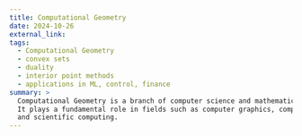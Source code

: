 ```yaml
---
title: Computational Geometry
date: 2024-10-26
external_link: 
tags:
  - Computational Geometry
  - convex sets
  - duality
  - interior point methods
  - applications in ML, control, finance
summary: >
  Computational Geometry is a branch of computer science and mathematics that focuses on the design and analysis of algorithms for solving geometric problems.
  It plays a fundamental role in fields such as computer graphics, computer-aided design (CAD), robotics, geographic information systems (GIS), machine learning,
  and scientific computing.
---
```

